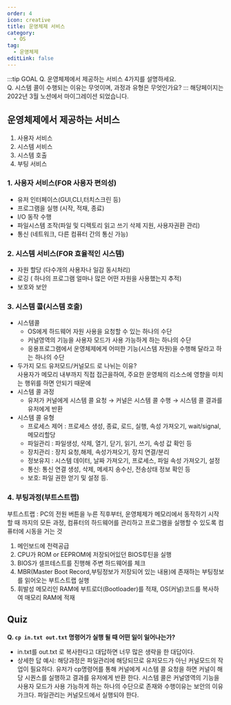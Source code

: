 ```yaml
---
order: 4
icon: creative
title: 운영체제 서비스
category:
  - OS
tag:
  - 운영체제
editLink: false
---
```


:::tip GOAL
Q. 운영체제에서 제공하는 서비스 4가지를 설명하세요.  
Q. 시스템 콜이 수행되는 이유는 무엇이며, 과정과 유형은 무엇인가요?
:::
해당페이지는 2022년 3월 노션에서 마이그레이션 되었습니다.

## 운영체제에서 제공하는 서비스

1. 사용자 서비스
2. 시스템 서비스
3. 시스템 호출
4. 부팅 서비스

### 1. 사용자 서비스(FOR 사용자 편의성)

- 유저 인터페이스(GUI,CLI,터치스크린 등)
- 프로그램을 실행 (시작, 적재, 종료)
- I/O 동작 수행
- 파일시스템 조작(파일 및 디렉토리 읽고 쓰기 삭제 지원, 사용자권환 관리)
- 통신 (네트워크, 다른 컴퓨터 간의 통신 가능)

### 2. 시스템 서비스(FOR 효율적인 시스템)

- 자원 할당 (다수개의 사용자나 일감 동시처리)
- 로깅 ( 하나의 프로그램 얼마나 많은 어떤 자원을 사용했는지 추적)
- 보호와 보안

### 3. 시스템 콜(시스템 호출)

- 시스템콜
  - OS에게 하드웨어 자원 사용을 요청할 수 있는 하나의 수단
  - 커널영역의 기능을 사용자 모드가 사용 가능하게 하는 하나의 수단
  - 응용프로그램에서 운영체제에게 어떠한 기능(시스템 자원)을 수행해 달라고 하는 하나의 수단
- 두가지 모드 유저모드/커널모드 로 나뉘는 이유?  
  사용자가 메모리 내부까지 직접 접근을하여, 주요한 운영체의 리소스에 영향을 미치는 행위를 하면 안되기 때문에
- 시스템 콜 과정
  - 유저가 커널에게 시스템 콜 요청 → 커널은 시스템 콜 수행 → 시스템 콜 결과를 유저에게 반환
- 시스템 콜 유형
  - 프로세스 제어 : 프로세스 생성, 종료, 로드, 실행, 속성 가져오기, wait/signal, 메모리할당
  - 파일관리 : 파일생성, 삭제, 열기, 닫기, 읽기, 쓰기, 속성 값 확인 등
  - 장치관리 : 장치 요청,해제, 속성가져오기, 장치 연결/분리
  - 정보유지 : 시스템 데이터, 날짜 가져오기, 프로세스, 파일 속성 가져오기, 설정
  - 통신: 통신 연결 생성, 삭제, 메세지 송수신, 전송상태 정보 확인 등
  - 보호: 파일 권한 얻기 및 설정 등.

### 4. 부팅과정(부트스트랩)

부트스트랩 : PC의 전원 버튼을 누른 직후부터, 운영체제가 메모리에서 동작하기 시작 할 때 까지의 모든 과정, 컴퓨터의 하드웨어를 관리하고 프로그램을 실행할 수 있도록 컴퓨터에 시동을 거는 것

1. 메인보드에 전력공급
2. CPU가 ROM or EEPROM에 저장되어있던 BIOS루틴을 실행
3. BIOS가 셀프테스트를 진행해 주변 하드웨어를 체크
4. MBR(Master Boot Record,부팅정보가 저장되어 있는 내용)에 존재하는 부팅정보를 읽어오는 부트스트랩 실행
5. 휘발성 메모리인 RAM에 부트로더(Bootloader)를 적재, OS(커널)코드를 복사하여 매모리 RAM에 적재

## Quiz

**Q. `cp in.txt out.txt` 명령어가 실행 될 때 어떤 일이 일어나는가?**

- in.txt를 out.txt 로 복사한다고 대답하면 너무 많은 생략을 한 대답이다.
- 상세한 답 예시: 해당과정은 파일관리에 해당되므로 유저모드가 아닌 커널모드의 작업이 필요하다. 유저가 cp명령어를 통해 커널에게 시스템 콜 요청을 하면 커널이 해당 시퀀스를 실행하고 결과를 유저에게 반환 한다.
  시스템 콜은 커널영역의 기능을 사용자 모드가 사용 가능하게 하는 하나의 수단으로 존재와 수행이유는 보안의 이유가크다. 파일관리는 커널모드에서 실행되야 한다.
